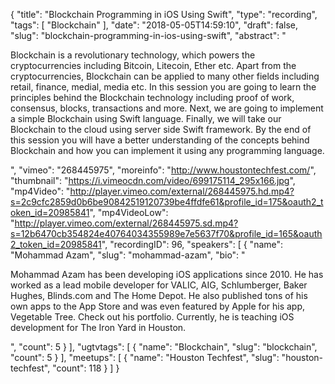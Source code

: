 {
  "title": "Blockchain Programming in iOS Using Swift",
  "type": "recording",
  "tags": [
    "Blockchain"
  ],
  "date": "2018-05-05T14:59:10",
  "draft": false,
  "slug": "blockchain-programming-in-ios-using-swift",
  "abstract": "<p>Blockchain is a revolutionary technology, which powers the cryptocurrencies including Bitcoin, Litecoin, Ether etc. Apart from the cryptocurrencies, Blockchain can be applied to many other fields including retail, finance, medial, media etc. In this session you are going to learn the principles behind the Blockchain technology including proof of work, consensus, blocks, transactions and more. Next, we are going to implement a simple Blockchain using Swift language. Finally, we will take our Blockchain to the cloud using server side Swift framework. By the end of this session you will have a better understanding of the concepts behind Blockchain and how you can implement it using any programming language.</p>",
  "vimeo": "268445975",
  "moreinfo": "http://www.houstontechfest.com/",
  "thumbnail": "https://i.vimeocdn.com/video/699175114_295x166.jpg",
  "mp4Video": "http://player.vimeo.com/external/268445975.hd.mp4?s=2c9cfc2859d0b6be90842519120739be4ffdfe61&profile_id=175&oauth2_token_id=20985841",
  "mp4VideoLow": "http://player.vimeo.com/external/268445975.sd.mp4?s=12b6470cb354824e40764034355989e7e5637f70&profile_id=165&oauth2_token_id=20985841",
  "recordingID": 96,
  "speakers": [
    {
      "name": "Mohammad Azam",
      "slug": "mohammad-azam",
      "bio": "<p>Mohammad Azam has been developing iOS applications since 2010. He has worked as a lead mobile developer for VALIC, AIG, Schlumberger, Baker Hughes, Blinds.com and The Home Depot. He also published tons of his own apps to the App Store and was even featured by Apple for his app, Vegetable Tree. Check out his portfolio. Currently, he is teaching iOS development for The Iron Yard in Houston.</p>",
      "count": 5
    }
  ],
  "ugtvtags": [
    {
      "name": "Blockchain",
      "slug": "blockchain",
      "count": 5
    }
  ],
  "meetups": [
    {
      "name": "Houston Techfest",
      "slug": "houston-techfest",
      "count": 118
    }
  ]
}